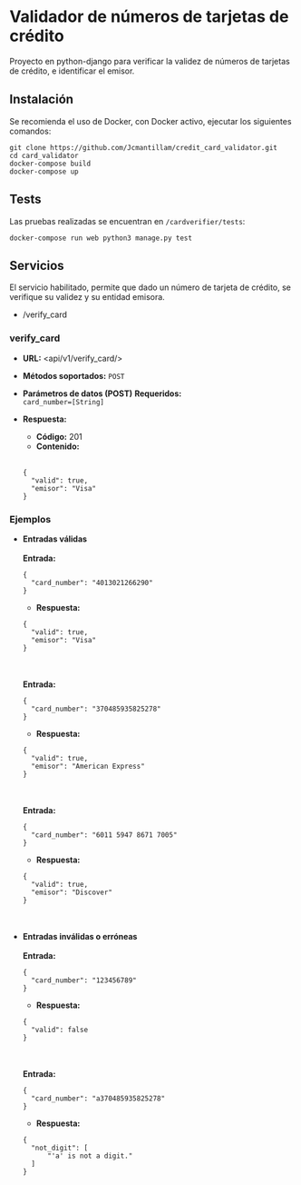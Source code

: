 # Validador de números de tarjetas de crédito
Proyecto en python-django para verificar la validez de números de tarjetas de crédito, e identificar el emisor.

## Instalación
Se recomienda el uso de Docker, con Docker activo, ejecutar los siguientes comandos:
```
git clone https://github.com/Jcmantillam/credit_card_validator.git
cd card_validator
docker-compose build
docker-compose up
```

## Tests
Las pruebas realizadas se encuentran en `/cardverifier/tests`:
```
docker-compose run web python3 manage.py test
```

## Servicios
El servicio habilitado, permite que dado un número de tarjeta de crédito, se verifique su validez y su entidad emisora.
- /verify_card

### verify_card
 
 * **URL:** <api/v1/verify_card/>
 
 * **Métodos soportados:**
  `POST`

* **Parámetros de datos (POST)**
**Requeridos:**<br>
  `card_number=[String]`<br>

* **Respuesta:**

  * **Código:** 201 <br>
  * **Contenido:** <br><br>
  
  ```
  {
    "valid": true,
    "emisor": "Visa"
  }
  ```
### Ejemplos
* **Entradas válidas**
  <br><br>
  **Entrada:**<br>
  ```
  {
    "card_number": "4013021266290"
  }
  ```
  * **Respuesta:**<br>
  ```
  {
    "valid": true,
    "emisor": "Visa"
  }
  ```
  <br><br>
  **Entrada:**<br>
  ```
  {
    "card_number": "370485935825278"
  }
  ```
  * **Respuesta:**<br>
  ```
  {
    "valid": true,
    "emisor": "American Express"
  }
  ```
  <br><br>
  **Entrada:**<br>
  ```
  {
    "card_number": "6011 5947 8671 7005"
  }
  ```
  * **Respuesta:**<br>
  ```
  {
    "valid": true,
    "emisor": "Discover"
  }
  ```
  <br><br>
* **Entradas inválidas o erróneas**
  <br><br>
  **Entrada:**<br>
  ```
  {
    "card_number": "123456789"
  }
  ```
  * **Respuesta:**<br>
  ```
  {
    "valid": false
  }
  ```
  <br><br>
  **Entrada:**<br>
  ```
  {
    "card_number": "a370485935825278"
  }
  ```
  * **Respuesta:**<br>
  ```
  {
    "not_digit": [
        "'a' is not a digit."
    ]
  }
  ```
